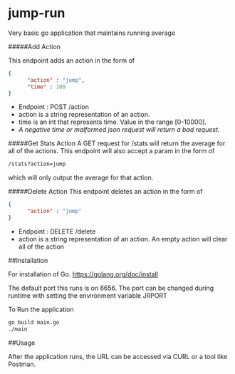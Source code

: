 # jump-run
Very basic go application that maintains running average

#####Add Action

This endpoint adds an action in the form of 

```json
{
      "action" : "jump",
      "time" : 100
}
```
* Endpoint : POST /action
* action is a string representation of an action.
* time is an int that represents time. Value in the range [0-10000].
* _A negative time or malformed json request will return a bad request._

#####Get Stats Action
A GET request for /stats will return the average for all of the actions. This endpoint will also accept a param in the form of
```html
/stats?action=jump
```
which will only output the average for that action.


#####Delete Action
This endpoint deletes an action in the form of
```json
{
      "action" : "jump"
}
```
* Endpoint : DELETE /delete
* action is a string representation of an action. An empty action will clear all of the action

##Installation

For installation of Go. https://golang.org/doc/install

The default port this runs is on 6656. The port can be changed during runtime with setting the environment variable JRPORT

To Run the application
```html
go build main.go
./main
```

##Usage

After the application runs, the URL can be accessed via CURL or a tool like Postman.

